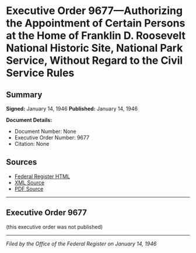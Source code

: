 # Executive Order 9677—Authorizing the Appointment of Certain Persons at the Home of Franklin D. Roosevelt National Historic Site, National Park Service, Without Regard to the Civil Service Rules

## Summary

**Signed:** January 14, 1946
**Published:** January 14, 1946

**Document Details:**
- Document Number: None
- Executive Order Number: 9677
- Citation: None

## Sources
- [Federal Register HTML](https://www.presidency.ucsb.edu/documents/executive-order-9677-authorizing-the-appointment-certain-persons-the-home-franklin-d)
- [XML Source](None)
- [PDF Source](None)

---

## Executive Order 9677

(this executive order was not published)

---

*Filed by the Office of the Federal Register on January 14, 1946*
